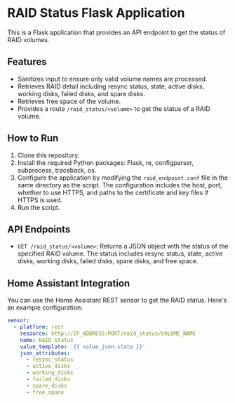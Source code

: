 # RAID Status Flask Application

This is a Flask application that provides an API endpoint to get the status of RAID volumes.

## Features

- Sanitizes input to ensure only valid volume names are processed.
- Retrieves RAID detail including resync status, state, active disks, working disks, failed disks, and spare disks.
- Retrieves free space of the volume.
- Provides a route `/raid_status/<volume>` to get the status of a RAID volume.

## How to Run

1. Clone this repository.
2. Install the required Python packages: Flask, re, configparser, subprocess, traceback, os.
3. Configure the application by modifying the `raid_endpoint.conf` file in the same directory as the script. The configuration includes the host, port, whether to use HTTPS, and paths to the certificate and key files if HTTPS is used.
4. Run the script.

## API Endpoints

- `GET /raid_status/<volume>`: Returns a JSON object with the status of the specified RAID volume. The status includes resync status, state, active disks, working disks, failed disks, spare disks, and free space.

## Home Assistant Integration

You can use the Home Assistant REST sensor to get the RAID status. Here's an example configuration:

```yaml
sensor:
  - platform: rest
    resource: http://IP_ADDRESS:PORT/raid_status/VOLUME_NAME
    name: RAID Status
    value_template: '{{ value_json.state }}'
    json_attributes:
      - resync_status
      - active_disks
      - working_disks
      - failed_disks
      - spare_disks
      - free_space
